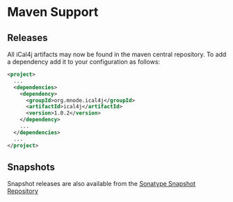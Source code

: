# Maven Support

## Releases

All iCal4j artifacts may now be found in the maven central repository. To add a dependency add it to your configuration as follows:

```xml
<project>
  ...
  <dependencies>
    <dependency>
      <groupId>org.mnode.ical4j</groupId>
      <artifactId>ical4j</artifactId>
      <version>1.0.2</version>
    </dependency>
    ...
  </dependencies>
  ...
</project>
```

## Snapshots

Snapshot releases are also available from the [Sonatype Snapshot Repository](https://oss.sonatype.org/content/repositories/snapshots/org/mnode/ical4j/)
